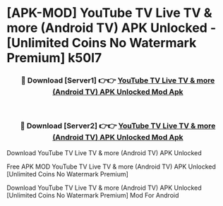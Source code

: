 # [APK-MOD] YouTube TV  Live TV & more (Android TV) APK Unlocked - [Unlimited Coins No Watermark Premium] k50l7



<div align="center">
<h3>🔴 Download [Server1] 👉👉 <a href="https://momento.my/?title=YouTube_TV__Live_TV_&_more_(Android_TV)_APK_Unlocked">YouTube TV  Live TV & more (Android TV) APK Unlocked Mod Apk</a></h3><br>

<h3>🔴 Download [Server2] 👉👉 <a href="https://momento.my/?title=YouTube_TV__Live_TV_&_more_(Android_TV)_APK_Unlocked">YouTube TV  Live TV & more (Android TV) APK Unlocked Mod Apk</a></h3>
</div>



Download YouTube TV  Live TV & more (Android TV) APK Unlocked 

Free APK MOD YouTube TV  Live TV & more (Android TV) APK Unlocked [Unlimited Coins No Watermark Premium]

Download YouTube TV  Live TV & more (Android TV) APK Unlocked [Unlimited Coins No Watermark Premium] Mod For Android
